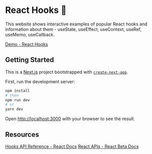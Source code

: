 # React Hooks 🚀

This website shows interactive examples of popular React hooks and information about them - useState, useEffect, useContext, useRef, useMemo, useCallback.

[Demo - React Hooks](https://reacthooksapp.vercel.app/)

## Getting Started

This is a [Next.js](https://nextjs.org/) project bootstrapped with [`create-next-app`](https://github.com/vercel/next.js/tree/canary/packages/create-next-app).

First, run the development server:

```bash
npm install
# then
npm run dev
# or
yarn dev

```

Open [http://localhost:3000](http://localhost:3000) with your browser to see the result.

## Resources

[Hooks API Reference - React Docs](https://reactjs.org/docs/hooks-reference.html)
[React APIs - React Beta Docs](https://beta.reactjs.org/apis/react)
